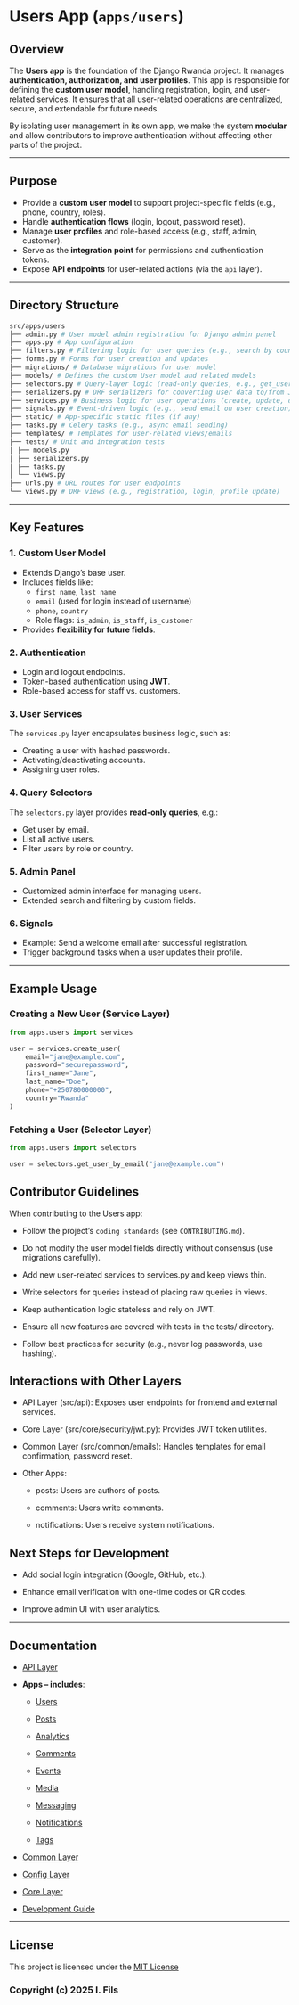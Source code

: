 # Users App (`apps/users`)

## Overview
The **Users app** is the foundation of the Django Rwanda project. It manages **authentication, authorization, and user profiles**. This app is responsible for defining the **custom user model**, handling registration, login, and user-related services. It ensures that all user-related operations are centralized, secure, and extendable for future needs.

By isolating user management in its own app, we make the system **modular** and allow contributors to improve authentication without affecting other parts of the project.

---

## Purpose
- Provide a **custom user model** to support project-specific fields (e.g., phone, country, roles).
- Handle **authentication flows** (login, logout, password reset).
- Manage **user profiles** and role-based access (e.g., staff, admin, customer).
- Serve as the **integration point** for permissions and authentication tokens.
- Expose **API endpoints** for user-related actions (via the `api` layer).

---

## Directory Structure

```bash
src/apps/users
├── admin.py # User model admin registration for Django admin panel
├── apps.py # App configuration
├── filters.py # Filtering logic for user queries (e.g., search by country or role)
├── forms.py # Forms for user creation and updates
├── migrations/ # Database migrations for user model
├── models/ # Defines the custom User model and related models
├── selectors.py # Query-layer logic (read-only queries, e.g., get_user_by_email)
├── serializers.py # DRF serializers for converting user data to/from JSON
├── services.py # Business logic for user operations (create, update, deactivate)
├── signals.py # Event-driven logic (e.g., send email on user creation)
├── static/ # App-specific static files (if any)
├── tasks.py # Celery tasks (e.g., async email sending)
├── templates/ # Templates for user-related views/emails
├── tests/ # Unit and integration tests
│ ├── models.py
│ ├── serializers.py
│ ├── tasks.py
│ └── views.py
├── urls.py # URL routes for user endpoints
└── views.py # DRF views (e.g., registration, login, profile update)

```


---

## Key Features

### 1. Custom User Model
- Extends Django’s base user.
- Includes fields like:
  - `first_name`, `last_name`
  - `email` (used for login instead of username)
  - `phone`, `country`
  - Role flags: `is_admin`, `is_staff`, `is_customer`
- Provides **flexibility for future fields**.

### 2. Authentication
- Login and logout endpoints.
- Token-based authentication using **JWT**.
- Role-based access for staff vs. customers.

### 3. User Services
The `services.py` layer encapsulates business logic, such as:
- Creating a user with hashed passwords.
- Activating/deactivating accounts.
- Assigning user roles.

### 4. Query Selectors
The `selectors.py` layer provides **read-only queries**, e.g.:
- Get user by email.
- List all active users.
- Filter users by role or country.

### 5. Admin Panel
- Customized admin interface for managing users.
- Extended search and filtering by custom fields.

### 6. Signals
- Example: Send a welcome email after successful registration.
- Trigger background tasks when a user updates their profile.

---

## Example Usage

### Creating a New User (Service Layer)
```python
from apps.users import services

user = services.create_user(
    email="jane@example.com",
    password="securepassword",
    first_name="Jane",
    last_name="Doe",
    phone="+250780000000",
    country="Rwanda"
)

```

### Fetching a User (Selector Layer)


```python
from apps.users import selectors

user = selectors.get_user_by_email("jane@example.com")
```

## Contributor Guidelines

When contributing to the Users app:

  - Follow the project’s `coding standards` (see `CONTRIBUTING.md`).

  - Do not modify the user model fields directly without consensus (use migrations carefully).

  - Add new user-related services to services.py and keep views thin.

  - Write selectors for queries instead of placing raw queries in views.

  - Keep authentication logic stateless and rely on JWT.

  - Ensure all new features are covered with tests in the tests/ directory.

  - Follow best practices for security (e.g., never log passwords, use hashing).
  

## Interactions with Other Layers

- API Layer (src/api): Exposes user endpoints for frontend and external services.

- Core Layer (src/core/security/jwt.py): Provides JWT token utilities.

- Common Layer (src/common/emails): Handles templates for email confirmation, password reset.

- Other Apps:

   - posts: Users are authors of posts.

   - comments: Users write comments.

   - notifications: Users receive system notifications.


## Next Steps for Development

   - Add social login integration (Google, GitHub, etc.).

   - Enhance email verification with one-time codes or QR codes.

   - Improve admin UI with user analytics.

---

## Documentation

- [API Layer](../api.md)

-  **Apps – includes**:

    - [Users](./users.md)

    - [Posts](./posts.md)

    - [Analytics](./analytics.md)

    - [Comments](./comments.md)

    - [Events](./event.md)

    - [Media](./media.md)

    - [Messaging](./messaging.md)

    - [Notifications](./notification.md)

    - [Tags](./tags.md)

- [Common Layer](../common.md)

- [Config Layer](../config.md)

- [Core Layer](../core.md)

- [Development Guide](../../DEVELOPMENT_GUIDE.md)

---

## License

This project is licensed under the [MIT License](../../LICENSE)

### Copyright (c) 2025 I. Fils